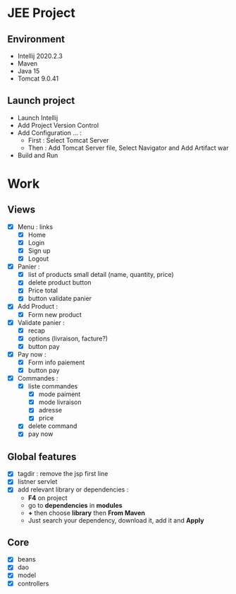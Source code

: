 # JEE Project

## Environment
+ Intellij 2020.2.3
+ Maven
+ Java 15
+ Tomcat 9.0.41

## Launch project
+ Launch Intellij
+ Add Project Version Control
+ Add Configuration ... :
    + First : Select Tomcat Server
    + Then : Add Tomcat Server file, Select Navigator and Add Artifact war
+ Build and Run
 
# Work 

## Views
+ [x] Menu : links
  + [x] Home
  + [x] Login
  + [x] Sign up
  + [x] Logout
+ [x] Panier :
  + [x] list of products small detail (name, quantity, price)
  + [x] delete product button
  + [x] Price total
  + [x] button validate panier
+ [x] Add Product :
  + [x] Form new product
+ [x] Validate panier :
  + [x] recap
  + [x] options (livraison, facture?)
  + [x] button pay
+ [x] Pay now :
  + [x] Form info paiement
  + [x] button pay
+ [x] Commandes :
  + [x] liste commandes
    + [x] mode paiment
    + [x] mode livraison
    + [x] adresse
    + [x] price
  + [x] delete command
  + [x] pay now

## Global features
+ [x] tagdir : remove the jsp first line
+ [x] listner servlet
+ [x] add relevant library or dependencies :
  + **F4** on project 
  + go to **dependencies** in **modules**
  + **+** then choose **library** then **From Maven**
  + Just search your dependency, download it, add it and **Apply**

## Core
+ [x] beans 
+ [x] dao
+ [x] model
+ [x] controllers
